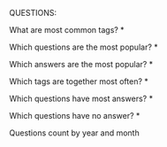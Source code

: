 QUESTIONS:

What are most common tags? *

Which questions are the most popular? *

Which answers are the most popular? *

Which tags are together most often? *

Which questions have most answers? *

Which questions have no answer? *

Questions count by year and month